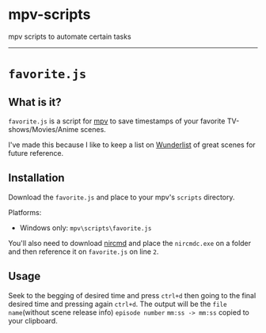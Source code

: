 # mpv-scripts
mpv scripts to automate certain tasks

----

# `favorite.js`
## What is it?

`favorite.js` is a script for [mpv](https://github.com/mpv-player/mpv) to save timestamps of your favorite TV-shows/Movies/Anime scenes.

I've made this because I like to keep a list on [Wunderlist](https://www.wunderlist.com/) of great scenes for future reference.

## Installation

Download the  `favorite.js` and place to your mpv's `scripts` directory.

Platforms:
  * Windows only: `mpv\scripts\favorite.js`
  
You'll also need to download [nircmd](https://www.nirsoft.net/utils/nircmd.html) and place the `nircmdc.exe` on a folder and then reference it on `favorite.js` on line `2`.

## Usage

Seek to the begging of desired time and press `ctrl+d` then going to the final desired time and pressing again `ctrl+d`.
The output will be the `file name`(without scene release info) `episode number` `mm:ss -> mm:ss` copied to your clipboard.
